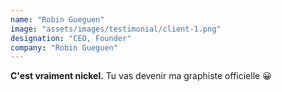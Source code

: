 ```yaml
---
name: "Robin Gueguen"
image: "assets/images/testimonial/client-1.png"
designation: "CEO, Founder"
company: "Robin Gueguen"
---
```

**C'est vraiment nickel.** Tu vas devenir ma graphiste officielle 😀